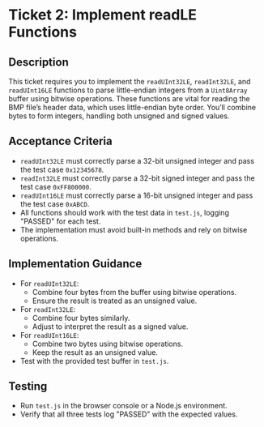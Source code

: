 # Ticket 2: Implement readLE Functions

## Description
This ticket requires you to implement the `readUInt32LE`, `readInt32LE`, and `readUInt16LE` functions to parse little-endian integers from a `Uint8Array` buffer using bitwise operations. These functions are vital for reading the BMP file’s header data, which uses little-endian byte order. You’ll combine bytes to form integers, handling both unsigned and signed values.

## Acceptance Criteria
- `readUInt32LE` must correctly parse a 32-bit unsigned integer and pass the test case `0x12345678`.
- `readInt32LE` must correctly parse a 32-bit signed integer and pass the test case `0xFF800000`.
- `readUInt16LE` must correctly parse a 16-bit unsigned integer and pass the test case `0xABCD`.
- All functions should work with the test data in `test.js`, logging "PASSED" for each test.
- The implementation must avoid built-in methods and rely on bitwise operations.

## Implementation Guidance
- For `readUInt32LE`:
  - Combine four bytes from the buffer using bitwise operations.
  - Ensure the result is treated as an unsigned value.
- For `readInt32LE`:
  - Combine four bytes similarly.
  - Adjust to interpret the result as a signed value.
- For `readUInt16LE`:
  - Combine two bytes using bitwise operations.
  - Keep the result as an unsigned value.
- Test with the provided test buffer in `test.js`.

## Testing
- Run `test.js` in the browser console or a Node.js environment.
- Verify that all three tests log "PASSED" with the expected values.
